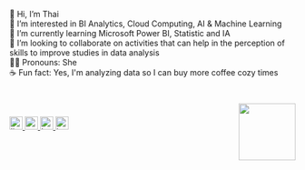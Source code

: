 <p align="left">👋 Hi, I’m Thai<br>👀 I’m interested in BI Analytics, Cloud Computing, AI & Machine Learning<br>🌱 I’m currently learning Microsoft Power BI, Statistic and IA<br>💞️ I’m looking to collaborate on activities that can help in the perception of skills to improve studies in data analysis<br>💁‍♀️ Pronouns: She<br>☕ Fun fact: Yes, I'm analyzing data so I can buy more coffee cozy times</p>

###

<br clear="both">

<img align="right" height="100" src="https://infographicnow.com/wp-content/uploads/2021/02/pixel-art-gif-Captivating-Pixel-Art-Scenes.gif"  />

###

<div align="left">
  <a href="https://www.linkedin.com/in/thaise-oliveira-/" target="_blank">
    <img src="https://img.shields.io/static/v1?message=LinkedIn&logo=linkedin&label=&color=0077B5&logoColor=white&labelColor=&style=for-the-badge" height="23" alt="linkedin logo"  />
  </a>
  <a href="https://www.youtube.com/channel/UCnn4D0aE44dhUPc-UIYROTQ" target="_blank">
    <img src="https://img.shields.io/static/v1?message=Youtube&logo=youtube&label=&color=FF0000&logoColor=white&labelColor=&style=for-the-badge" height="23" alt="youtube logo"  />
  </a>
  <a href="https://www.behance.net/thaiveira" target="_blank">
    <img src="https://img.shields.io/static/v1?message=Behance&logo=behance&label=&color=1769ff&logoColor=white&labelColor=&style=for-the-badge" height="23" alt="behance logo"  />
  </a>
  <a href="https://www.instagram.com/thaiveira/" target="_blank">
    <img src="https://img.shields.io/static/v1?message=Instagram&logo=instagram&label=&color=E4405F&logoColor=white&labelColor=&style=for-the-badge" height="23" alt="instagram logo"  />
  </a>
</div>

###
<!---
2code4coffee/2code4coffee is a ✨ special ✨ repository because its `README.md` (this file) appears on your GitHub profile.
You can click the Preview link to take a look at your changes.
--->
